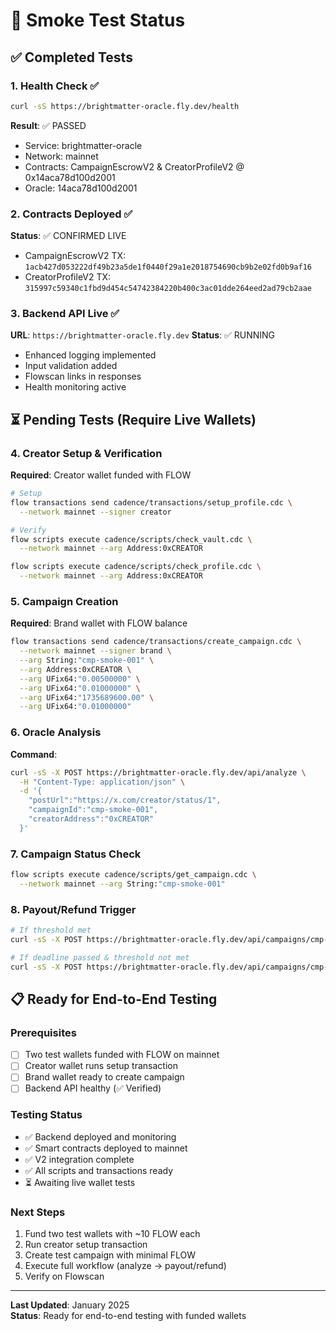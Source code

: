 # 🧪 Smoke Test Status

## ✅ Completed Tests

### 1. Health Check ✅
```bash
curl -sS https://brightmatter-oracle.fly.dev/health
```
**Result**: ✅ PASSED
- Service: brightmatter-oracle
- Network: mainnet
- Contracts: CampaignEscrowV2 & CreatorProfileV2 @ 0x14aca78d100d2001
- Oracle: 14aca78d100d2001

### 2. Contracts Deployed ✅
**Status**: ✅ CONFIRMED LIVE
- CampaignEscrowV2 TX: `1acb427d053222df49b23a5de1f0440f29a1e2018754690cb9b2e02fd0b9af16`
- CreatorProfileV2 TX: `315997c59340c1fbd9d454c54742384220b400c3ac01dde264eed2ad79cb2aae`

### 3. Backend API Live ✅
**URL**: `https://brightmatter-oracle.fly.dev`
**Status**: ✅ RUNNING
- Enhanced logging implemented
- Input validation added
- Flowscan links in responses
- Health monitoring active

## ⏳ Pending Tests (Require Live Wallets)

### 4. Creator Setup & Verification
**Required**: Creator wallet funded with FLOW
```bash
# Setup
flow transactions send cadence/transactions/setup_profile.cdc \
  --network mainnet --signer creator

# Verify
flow scripts execute cadence/scripts/check_vault.cdc \
  --network mainnet --arg Address:0xCREATOR

flow scripts execute cadence/scripts/check_profile.cdc \
  --network mainnet --arg Address:0xCREATOR
```

### 5. Campaign Creation
**Required**: Brand wallet with FLOW balance
```bash
flow transactions send cadence/transactions/create_campaign.cdc \
  --network mainnet --signer brand \
  --arg String:"cmp-smoke-001" \
  --arg Address:0xCREATOR \
  --arg UFix64:"0.00500000" \
  --arg UFix64:"0.01000000" \
  --arg UFix64:"1735689600.00" \
  --arg UFix64:"0.01000000"
```

### 6. Oracle Analysis
**Command**:
```bash
curl -sS -X POST https://brightmatter-oracle.fly.dev/api/analyze \
  -H "Content-Type: application/json" \
  -d '{
    "postUrl":"https://x.com/creator/status/1",
    "campaignId":"cmp-smoke-001",
    "creatorAddress":"0xCREATOR"
  }'
```

### 7. Campaign Status Check
```bash
flow scripts execute cadence/scripts/get_campaign.cdc \
  --network mainnet --arg String:"cmp-smoke-001"
```

### 8. Payout/Refund Trigger
```bash
# If threshold met
curl -sS -X POST https://brightmatter-oracle.fly.dev/api/campaigns/cmp-smoke-001/payout

# If deadline passed & threshold not met
curl -sS -X POST https://brightmatter-oracle.fly.dev/api/campaigns/cmp-smoke-001/refund
```

## 📋 Ready for End-to-End Testing

### Prerequisites
- [ ] Two test wallets funded with FLOW on mainnet
- [ ] Creator wallet runs setup transaction
- [ ] Brand wallet ready to create campaign
- [ ] Backend API healthy (✅ Verified)

### Testing Status
- ✅ Backend deployed and monitoring
- ✅ Smart contracts deployed to mainnet
- ✅ V2 integration complete
- ✅ All scripts and transactions ready
- ⏳ Awaiting live wallet tests

### Next Steps
1. Fund two test wallets with ~10 FLOW each
2. Run creator setup transaction
3. Create test campaign with minimal FLOW
4. Execute full workflow (analyze → payout/refund)
5. Verify on Flowscan

---

**Last Updated**: January 2025  
**Status**: Ready for end-to-end testing with funded wallets
